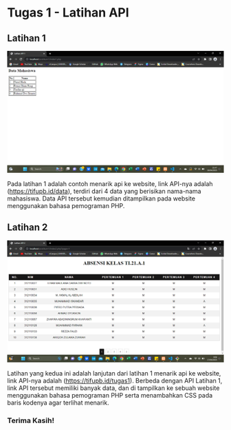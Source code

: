 # Tugas 1 - Latihan API

## Latihan 1

![Gambar 1](1.png)

Pada latihan 1 adalah contoh menarik api ke website, link API-nya adalah (https://tifupb.id/data), terdiri dari 4 data yang berisikan nama-nama mahasiswa. Data API tersebut kemudian ditampilkan pada website menggunakan bahasa pemograman PHP.


## Latihan 2

![Gambar 2](2.png)

Latihan yang kedua ini adalah lanjutan dari latihan 1 menarik api ke website, link API-nya adalah (https://tifupb.id/tugas1). Berbeda dengan API Latihan 1, link API tersebut memiliki banyak data, dan di tampilkan ke sebuah website menggunakan bahasa pemograman PHP serta menambahkan CSS pada baris kodenya agar terlihat menarik.

### Terima Kasih!